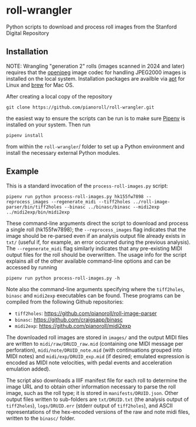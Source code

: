 # roll-wrangler

Python scripts to download and process roll images from the Stanford Digital
Repository

## Installation

NOTE: Wrangling "generation 2" rolls (images scanned in 2024 and later) requires that the [openjpeg](https://www.openjpeg.org/) image codec for handling JPEG2000 images is installed on the local system. Installation packages are availble via [apt](https://packages.ubuntu.com/focal/libopenjp2-7) for Linux and [brew](https://formulae.brew.sh/formula/openjpeg) for Mac OS.

After creating a local copy of the repository

`git clone https://github.com/pianoroll/roll-wrangler.git`

the easiest way to ensure the scripts can be run is to make sure
[Pipenv](https://pypi.org/project/pipenv/) is installed on your system. Then
run

`pipenv install`

from within the `roll-wrangler`/ folder to set up a Python
environment and install the necessary external Python modules.

## Example

This is a standard invocation of the `process-roll-images.py` script:

`pipenv run python process-roll-images.py hk155fw7898 --reprocess_images --regenerate_midi --tiff2holes ../roll-image-parser/bin/tiff2holes --binasc ../binasc/binasc --midi2exp ../midi2exp/bin/midi2exp`

These command-line arguments direct the script to download and process a single
roll (hk155fw7898); the `--reprocess_images` flag indicates that the image
should be re-parsed even if an analysis output file already exists in `txt/`
(useful if, for example, an error occurred during the previous analysis). The
`--regenerate_midi` flag similarly indicates that any pre-existing MIDI output
files for the roll should be overwritten. The usage info for the script
explains all of the other available command-line options and can be accessed by
running

`pipenv run python process-roll-images.py -h`

Note also the command-line arguments specifying where the `tiff2holes`,
`binasc` and `midi2exp` executables can be found. These programs can be
compiled from the following Github repositories:

- `tiff2holes`: https://github.com/pianoroll/roll-image-parser
- `binasc`: https://github.com/craigsapp/binasc
- `midi2exp`: https://github.com/pianoroll/midi2exp

The downloaded roll images are stored in `images/` and the output MIDI files
are written to `midi/raw/DRUID_raw.mid` (containing one MIDI message per
perforation), `midi/note/DRUID_note.mid` (with continuations grouped into MIDI
notes) and `midi/exp/DRUID_exp.mid` (if desired; emulated expression is
encoded as MIDI note velocities, with pedal events and acceleration emulation
added).

The script also downloads a IIIF manifest file for each roll to determine the
image URL and to obtain other information necessary to parse the roll image,
such as the roll type; it is stored in `manifests/DRUID.json`. Other output
files written to sub-folders are `txt/DRUID.txt` (the analysis output of
`tiff2holes`), `logs/DRUID.err` (stderr output of `tiff2holes`), and ASCII
representations of the hex-encoded versions of the raw and note midi files,
written to the `binasc/` folder.
